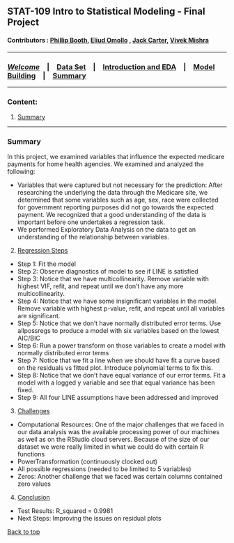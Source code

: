 
## STAT-109 Intro to Statistical Modeling - Final Project
#### Contributors : [Phillip Booth](mailto:phillip.booth2015@gmail.com), [Eliud Omollo](woordy2000@gmail.com) , [Jack Carter](jcarter2014@gmail.com), [Vivek Mishra](mailto:iblpvivek@icloud.com)
<HR>

### [**_Welcome_**](readme.md)&emsp;|&emsp;[Data Set](data-set.md)&emsp;|&emsp;[Introduction and EDA](eda.md)&emsp;|&emsp;[Model Building](model-building.md)&emsp;|&emsp;[Summary](summary.md)
<HR>

### Content:
1. [Summary](#summary)


<HR>

### Summary

In this project, we examined variables that influence the expected medicare payments for home health agencies. We examined and analyzed the following:

  <ul>
    <li>Variables that were captured but not necessary for the prediction:
     After researching the underlying the data through the Medicare site, we determined that some variables such as age, sex, race were         collected for government reporting purposes did not go towards the expected payment. We recognized that a good understanding of the       data is important before one undertakes a regression task.
  </li>  
    <li>We performed Exploratory Data Analysis on the data to get an understanding of the relationship between variables.</li>   
  </ul>

2. [Regression Steps](#regression-steps)

 <ul>  
    <li>Step 1: Fit the model</li>
    <li>Step 2: Observe diagnostics of model to see if LINE is satisfied</li> 
    <li>Step 3: Notice that we have multicollinearity. Remove variable with highest VIF, refit, and repeat until we don’t have any more multicollinearity.</li>
  <li>Step 4: Notice that we have some insignificant variables in the model. Remove variable with highest p-value, refit, and repeat until all variables are significant.</li>
  <li>Step 5: Notice that we don’t have normally distributed error terms. Use allpossregs to produce a model with six variables based on the lowest AIC/BIC</li>
    <li>Step 6: Run a power transform on those variables to create a model with normally distributed error terms</li>
  <li>Step 7: Notice that we fit a line when we should have fit a curve based on the residuals vs fitted plot. Introduce polynomial terms to fix this.</li>
  <li>Step 8: Notice that we don’t have equal variance of our error terms. Fit a model with a logged y variable and see that equal variance has been fixed.</li>
  <li>Step 9: All four LINE assumptions have been addressed and improved</li>   
  </ul>

3. [Challenges](#challenges)
  <ul> 
    <li>Computational Resources: One of the major challenges that we faced in our data analysis was the available processing power of our machines as well as on the RStudio cloud servers. Because of the size of our dataset we were really limited in what we could do with certain R functions</li> 
  <li>PowerTransformation (continuously clocked out)</li>
  <li>All possible regressions (needed to be limited to 5 variables)</li>
   <li>Zeros: Another challenge that we faced was certain columns contained zero values</li>
  </ul>

4. [Conclusion](#conclusion)
  <ul> 
    <li>Test Results: R_squared = 0.9981</li> 
    <li>Next Steps: Improving the issues on residual plots</li>
  </ul>
  
[Back to top](#content)
